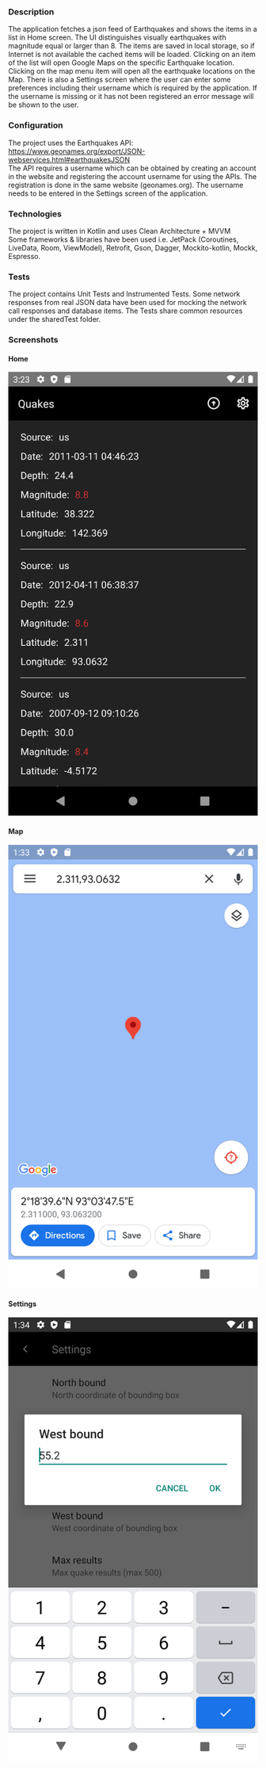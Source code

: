 ### Description

The application fetches a json feed of Earthquakes and shows the items in a list in Home screen.
The UI distinguishes visually earthquakes with magnitude equal or larger than 8. 
The items are saved in local storage, so if Internet is not available the cached items will be loaded. 
Clicking on an item of the list will open Google Maps on the specific Earthquake location.
Clicking on the map menu item will open all the earthquake locations on the Map.
There is also a Settings screen where the user can enter some preferences including their username 
which is required by the application. If the username is missing or it has not been registered
an error message will be shown to the user.

### Configuration

The project uses the Earthquakes API: https://www.geonames.org/export/JSON-webservices.html#earthquakesJSON  
The API requires a username which can be obtained by creating an account in the website and registering the 
account username for using the APIs. The registration is done in the same website (geonames.org). 
The username needs to be entered in the Settings screen of the application.

### Technologies

The project is written in Kotlin and uses Clean Architecture + MVVM \
Some frameworks & libraries have been used i.e. JetPack (Coroutines, LiveData, Room, ViewModel), Retrofit, Gson, 
Dagger, Mockito-kotlin, Mockk, Espresso.

### Tests

The project contains Unit Tests and Instrumented Tests. Some network responses from real JSON data have been 
used for mocking the network call responses and database items. The Tests share common resources under the 
sharedTest folder.

### Screenshots

#### Home
![Alt text](screenshots/home-1.png?raw=true "app screenshot")

#### Map
![Alt text](screenshots/map-1.png?raw=true "app screenshot")

#### Settings
![Alt text](screenshots/settings-1.png?raw=true "app screenshot")
